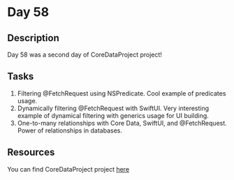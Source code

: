 # Day 58

## Description

Day 58 was a second day of CoreDataProject project!

## Tasks

1. Filtering @FetchRequest using NSPredicate. Cool example of predicates usage.
2. Dynamically filtering @FetchRequest with SwiftUI. Very interesting example of dynamical filtering with generics usage for UI building.
3. One-to-many relationships with Core Data, SwiftUI, and @FetchRequest. Power of relationships in databases.

## Resources

You can find CoreDataProject project [here](/Sources/CoreDataProject/)